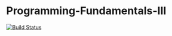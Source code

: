 # Programming-Fundamentals-III

[![Build Status](https://travis-ci.com/allenman23/Programming-Fundamentals-III.svg?token=5PTfzHzaN8zxzptrX6CK&branch=master)](https://travis-ci.com/allenman23/Programming-Fundamentals-III)
